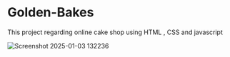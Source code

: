 # Golden-Bakes
This project regarding online cake shop using HTML , CSS and javascript

![Screenshot 2025-01-03 132236](https://github.com/user-attachments/assets/83fc3024-b6ae-43f2-8ec0-555d4820112b)
